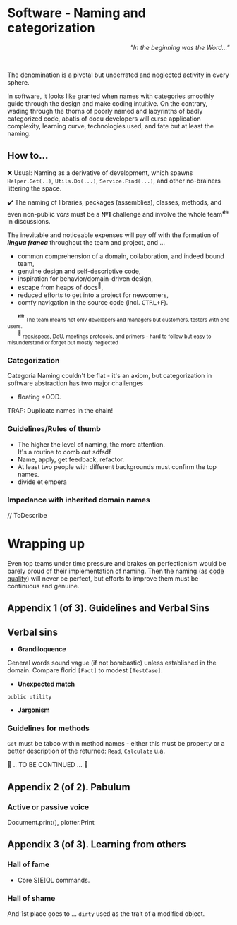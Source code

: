 # Software - Naming and categorization

<p dir="rtl"><i>"...In the beginning was the Word"</div></i></p><br/>

The denomination is a pivotal but underrated and neglected activity in every sphere. 

In software, it looks like granted when names with categories smoothly guide through the design and make coding intuitive. On the contrary, wading through the thorns of poorly named and labyrinths of badly categorized code, abatis of docu developers will curse application complexity, learning curve, technologies used, and fate but at least the naming.

## How to...

:x: Usual: Naming as a derivative of development, which spawns `Helper.Get(..)`, `Utils.Do(...)`, `Service.Find(...)`, and other no-brainers littering the space.

✔️ The naming of libraries, packages (assemblies), classes, methods, and even non-public _vars_ must be a **№1** challenge and involve the whole team<sup>:family:</sup> in discussions. 

The inevitable and noticeable expenses will pay off with the formation of ***lingua franca*** throughout the team and project, and ...
  
+ common comprehension of a domain, collaboration, and indeed bound team,
+ genuine design and self-descriptive code,
+ inspiration for behavior/domain-driven design,
+ escape from heaps of docs<sup>📒</sup>,
+ reduced efforts to get into a project for newcomers,
+ comfy navigation in the source code (incl. <kbd>CTRL+F</kbd>).

&nbsp;&nbsp;&nbsp;&nbsp;&nbsp;&nbsp;<sup>:family:</sup><sub> The team means not only developers and managers but customers, testers with end users.</sub>\
&nbsp;&nbsp;&nbsp;&nbsp;&nbsp;&nbsp;<sup>📒</sup><sub> reqs/specs, DoU, meetings protocols, and primers - hard to follow but easy to misunderstand or forget but mostly neglected</sub>

### Categorization

Categoria
Naming couldn't be flat - it's an axiom, but categorization in software abstraction has two major challenges

* floating
*OOD.

TRAP: Duplicate names in the chain!


### Guidelines/Rules of thumb

* The higher the level of naming, the more attention.\
It's a routine to comb out    sdfsdf
* Name, apply, get feedback, refactor.
* At least two people with different backgrounds must confirm the top names.
* divide et empera

### Impedance with inherited domain names

// ToDescribe

# Wrapping up

Even top teams under time pressure and brakes on perfectionism would be barely proud of their implementation of naming. Then the naming (as [code quality](../../QA/README+/code-quality.md)) will never be perfect, but efforts to improve them must be continuous and genuine.

## Appendix 1 (of 3). Guidelines and Verbal Sins 

## Verbal sins

- **Grandiloquence** 

General words sound vague (if not bombastic) unless established in the domain. Compare florid `[Fact]` to modest `[TestCase]`. 

- **Unexpected match** 

`public utility`

- **Jargonism**

### Guidelines for methods

`Get` must be taboo within method names - either this must be property or a better description of the returned: `Read`, `Calculate` u.a.

🚧 .. TO BE CONTINUED ... 🚧

## Appendix 2 (of 2). Pabulum

### Active or passive voice

Document.print(), plotter.Print

## Appendix 3 (of 3). Learning from others

### Hall of fame

+ Core S[E]QL commands.

### Hall of shame

And 1st place goes to ... `dirty` used as the trait of a modified object.
